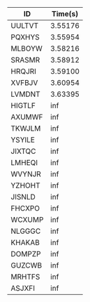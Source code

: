 |ID|Time(s)|
|-|-|
|UULTVT|3.55176|
|PQXHYS|3.55954|
|MLBOYW|3.58216|
|SRASMR|3.58912|
|HRQJRI|3.59100|
|XVFBJV|3.60954|
|LVMDNT|3.63395|
|HIGTLF|inf|
|AXUMWF|inf|
|TKWJLM|inf|
|YSYILE|inf|
|JIXTQC|inf|
|LMHEQI|inf|
|WVYNJR|inf|
|YZHOHT|inf|
|JISNLD|inf|
|FHCXPO|inf|
|WCXUMP|inf|
|NLGGGC|inf|
|KHAKAB|inf|
|DOMPZP|inf|
|GUZCWB|inf|
|MRHTFS|inf|
|ASJXFI|inf|
